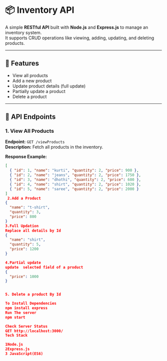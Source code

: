 # 📦 Inventory API

A simple **RESTful API** built with **Node.js** and **Express.js** to manage an inventory system.  
It supports CRUD operations like viewing, adding, updating, and deleting products.

---

## 🚀 Features

- View all products
- Add a new product
- Update product details (full update)
- Partially update a product
- Delete a product

---

## 📌 API Endpoints

### 1. View All Products
**Endpoint:** `GET /viewProducts`  
**Description:** Fetch all products in the inventory.  

**Response Example:**
```json
[
  { "id": 1, "name": "kurti", "quantity": 2, "price": 900 },
  { "id": 2, "name": "jeans", "quantity": 2, "price": 1750 },
  { "id": 3, "name": "dhothi", "quantity": 2, "price": 600 },
  { "id": 4, "name": "shirt", "quantity": 2, "price": 1020 },
  { "id": 5, "name": "saree", "quantity": 2, "price": 2000 }
]
 2.Add a Product
{
  "name": "t-shirt",
  "quantity": 3,
  "price": 800
}
3.Full Updation
Replace all details by Id
{
  "name": "shirt",
  "quantity": 5,
  "price": 1200
}

4.Partial update
update  selected field of a product
{
  "price": 1000
}


5. Delete a product By Id

To Install Dependencies
npm install express
Run The server
npm start

Check Server Status
GET http://localhost:3000/
Tech Stack

1Node.js
2Express.js
3 JavaScript(ES6)


